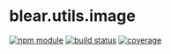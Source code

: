 # blear.utils.image

[![npm module][npm-img]][npm-url]
[![build status][travis-img]][travis-url]
[![coverage][coveralls-img]][coveralls-url]

[travis-img]: https://img.shields.io/travis/blearjs/blear.utils.image/master.svg?style=flat-square
[travis-url]: https://travis-ci.org/blearjs/blear.utils.image

[npm-img]: https://img.shields.io/npm/v/blear.utils.image.svg?style=flat-square
[npm-url]: https://www.npmjs.com/package/blear.utils.image

[coveralls-img]: https://img.shields.io/coveralls/blearjs/blear.utils.image/master.svg?style=flat-square
[coveralls-url]: https://coveralls.io/github/blearjs/blear.utils.image?branch=master


